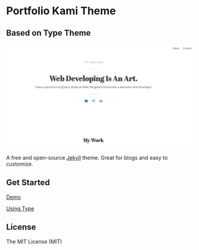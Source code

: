 # Portfolio Kami Theme
## Based on Type Theme

![Default Type Theme blog](https://github.com/yenchieh86/yen-profile/blob/master/img/profile.png)

A free and open-source [Jekyll](http://jekyllrb.com) theme. Great for blogs and easy to customize.

## Get Started

[Demo](https://yenchieh86.github.io/yen-profile/)

[Using Type](https://rohanchandra.github.io/project/type/)

## License
The MIT License (MIT)
